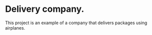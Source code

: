 # Delivery company.

This project is an example of a company that delivers packages using airplanes.
